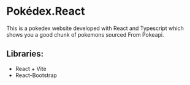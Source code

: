 # Pokédex.React
This is a pokedex website developed with React and Typescript which shows you a good chunk of pokemons sourced From Pokeapi.


## Libraries:
- React + Vite
- React-Bootstrap

